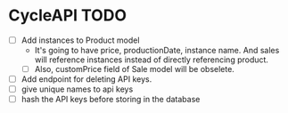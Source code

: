 # CycleAPI TODO

- [ ] Add instances to Product model
  - It's going to have price, productionDate, instance name. And sales will reference instances instead of directly referencing product.
  - [ ] Also, customPrice field of Sale model will be obselete.
- [ ] Add endpoint for deleting API keys.
- [ ] give unique names to api keys
- [ ] hash the API keys before storing in the database
